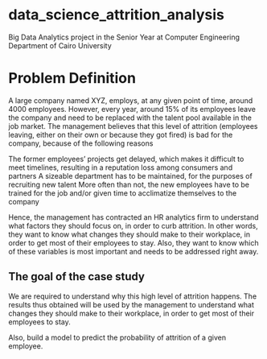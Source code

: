 # data_science_attrition_analysis
Big Data Analytics project in the Senior Year at Computer Engineering Department of Cairo University

# Problem Definition
A large company named XYZ, employs, at any given point of time, around 4000 employees. However, every year, around 15% of its employees leave the company and need to be replaced with the talent pool available in the job market. The management believes that this level of attrition (employees leaving, either on their own or because they got fired) is bad for the company, because of the following reasons 

The former employees’ projects get delayed, which makes it difficult to meet timelines, resulting in a reputation loss among consumers and partners
A sizeable department has to be maintained, for the purposes of recruiting new talent
More often than not, the new employees have to be trained for the job and/or given time to acclimatize themselves to the company

Hence, the management has contracted an HR analytics firm to understand what factors they should focus on, in order to curb attrition. In other words, they want to know what changes they should make to their workplace, in order to get most of their employees to stay. Also, they want to know which of these variables is most important and needs to be addressed right away. 
## The goal of the case study
We are required to understand why this high level of attrition happens. The results thus obtained will be used by the management to understand what changes they should make to their workplace, in order to get most of their employees to stay.

Also, build a model to predict the probability of attrition of a given employee.

